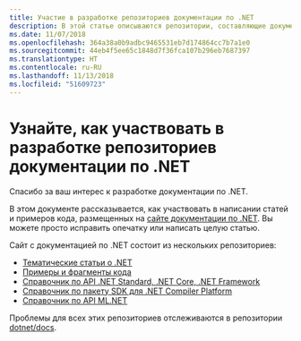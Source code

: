 ```yaml
---
title: Участие в разработке репозиториев документации по .NET
description: В этой статье описываются репозитории, составляющие документацию по .NET.
ms.date: 11/07/2018
ms.openlocfilehash: 364a38a0b9adbc9465531eb7d174864cc7b7a1e0
ms.sourcegitcommit: 44eb4f5ee65c1848d7f36fca107b296eb7687397
ms.translationtype: HT
ms.contentlocale: ru-RU
ms.lasthandoff: 11/13/2018
ms.locfileid: "51609723"
---
```

# <a name="learn-how-to-contribute-to-the-net-docs-repositories"></a>Узнайте, как участвовать в разработке репозиториев документации по .NET

Спасибо за ваш интерес к разработке документации по .NET.

В этом документе рассказывается, как участвовать в написании статей и примеров кода, размещенных на [сайте документации по .NET](https://docs.microsoft.com/dotnet). Вы можете просто исправить опечатку или написать целую статью.

Сайт с документацией по .NET состоит из нескольких репозиториев:

- [Тематические статьи о .NET](https://github.com/dotnet/docs)
- [Примеры и фрагменты кода](https://github.com/dotnet/samples)
- [Справочник по API .NET Standard, .NET Core, .NET Framework](https://github.com/dotnet/dotnet-api-docs)
- [Справочник по пакету SDK для .NET Compiler Platform](https://github.com/dotnet/roslyn-api-docs)
- [Справочник по API ML.NET](https://github.com/dotnet/ml-api-docs)

Проблемы для всех этих репозиториев отслеживаются в репозитории [dotnet/docs](https://github.com/dotnet/docs/issues).
